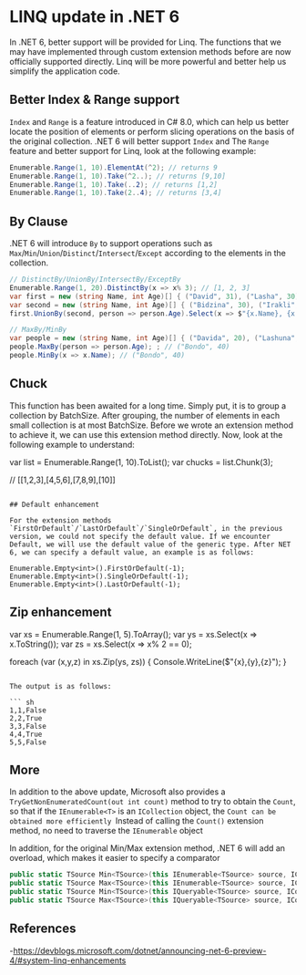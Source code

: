 # LINQ update in .NET 6

In .NET 6, better support will be provided for Linq. The functions that we may have implemented through custom extension methods before are now officially supported directly.
Linq will be more powerful and better help us simplify the application code.

## Better Index & Range support

`Index` and `Range` is a feature introduced in C# 8.0, which can help us better locate the position of elements or perform slicing operations on the basis of the original collection. .NET 6 will better support `Index` and The `Range` feature and better support for Linq, look at the following example:

``` c#
Enumerable.Range(1, 10).ElementAt(^2); // returns 9
Enumerable.Range(1, 10).Take(^2..); // returns [9,10]
Enumerable.Range(1, 10).Take(..2); // returns [1,2]
Enumerable.Range(1, 10).Take(2..4); // returns [3,4]
```

## By Clause

.NET 6 will introduce `By` to support operations such as `Max`/`Min`/`Union`/`Distinct`/`Intersect`/`Except` according to the elements in the collection.

``` c#
// DistinctBy/UnionBy/IntersectBy/ExceptBy
Enumerable.Range(1, 20).DistinctBy(x => x% 3); // [1, 2, 3]
var first = new (string Name, int Age)[] { ("David", 31), ("Lasha", 30), ("Bondo", 40) };
var second = new (string Name, int Age)[] { ("Bidzina", 30), ("Irakli", 30), ("Giorgi", 33) };
first.UnionBy(second, person => person.Age).Select(x => $"{x.Name}, {x.Age}"); // { ("David", 20), ("Lasha", 30), ("Bondo", 40), ("Giorgi", 33) }

// MaxBy/MinBy
var people = new (string Name, int Age)[] { ("Davida", 20), ("Lashuna", 30), ("Bondo", 40) };
people.MaxBy(person => person.Age); ; // ("Bondo", 40)
people.MinBy(x => x.Name); // ("Bondo", 40)
```

## Chuck

This function has been awaited for a long time. Simply put, it is to group a collection by BatchSize. After grouping, the number of elements in each small collection is at most BatchSize. Before we wrote an extension method to achieve it, we can use this extension method directly. Now, look at the following example to understand:


var list = Enumerable.Range(1, 10).ToList();
var chucks = list.Chunk(3);

// [[1,2,3],[4,5,6],[7,8,9],[10]]
```

## Default enhancement

For the extension methods `FirstOrDefault`/`LastOrDefault`/`SingleOrDefault`, in the previous version, we could not specify the default value. If we encounter Default, we will use the default value of the generic type. After NET 6, we can specify a default value, an example is as follows:

Enumerable.Empty<int>().FirstOrDefault(-1);
Enumerable.Empty<int>().SingleOrDefault(-1);
Enumerable.Empty<int>().LastOrDefault(-1);
```

## Zip enhancement

var xs = Enumerable.Range(1, 5).ToArray();
var ys = xs.Select(x => x.ToString());
var zs = xs.Select(x => x% 2 == 0);

foreach (var (x,y,z) in xs.Zip(ys, zs))
{
     Console.WriteLine($"{x},{y},{z}");
}
```

The output is as follows:

``` sh
1,1,False
2,2,True
3,3,False
4,4,True
5,5,False
```

## More

In addition to the above update, Microsoft also provides a `TryGetNonEnumeratedCount(out int count)` method to try to obtain the `Count`, so that if the `IEnumerable<T>` is an `ICollection` object, the `Count can be obtained more efficiently `Instead of calling the `Count()` extension method, no need to traverse the `IEnumerable` object

In addition, for the original Min/Max extension method, .NET 6 will add an overload, which makes it easier to specify a comparator

``` c#
public static TSource Min<TSource>(this IEnumerable<TSource> source, IComparer<TSource> comparer);
public static TSource Max<TSource>(this IEnumerable<TSource> source, IComparer<TSource> comparer);
public static TSource Min<TSource>(this IQueryable<TSource> source, IComparer<TSource> comparer);
public static TSource Max<TSource>(this IQueryable<TSource> source, IComparer<TSource> comparer);
```

## References
-<https://devblogs.microsoft.com/dotnet/announcing-net-6-preview-4/#system-linq-enhancements>